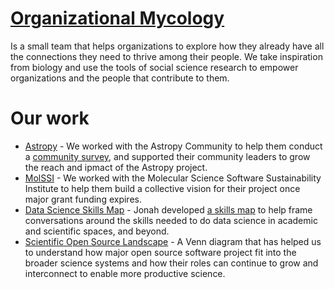 # [Organizational Mycology](https://orgmycology.com)

Is a small team that helps organizations to explore how they already have all the connections they need to thrive among their people.
We take inspiration from biology and use the tools of social science research to empower organizations and the people that contribute to them.

# Our work 

- [Astropy](https://astropy.org) - We worked with the Astropy Community to help them conduct a [community survey](https://astropy-report.orgmycology.com), and supported their community leaders to grow the reach and ipmact of the Astropy project.
- [MolSSI](https://molssi.org) - We worked with the Molecular Science Software Sustainability Institute to help them build a collective vision for their project once major grant funding expires.
- [Data Science Skills Map](https://github.com/jduckles/dsskills) - Jonah developed [a skills map](https://github.com/jduckles/dsskills) to help frame conversations around the skills needed to do data science in academic and scientific spaces, and beyond.
- [Scientific Open Source Landscape](https://github.com/orgmycology/scienceosslandscape) - A Venn diagram that has helped us to understand how major open source software project fit into the broader science systems and how their roles can continue to grow and interconnect to enable more productive science. 
